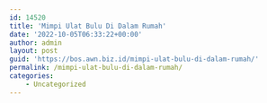 ```yaml
---
id: 14520
title: 'Mimpi Ulat Bulu Di Dalam Rumah'
date: '2022-10-05T06:33:22+00:00'
author: admin
layout: post
guid: 'https://bos.awn.biz.id/mimpi-ulat-bulu-di-dalam-rumah/'
permalink: /mimpi-ulat-bulu-di-dalam-rumah/
categories:
    - Uncategorized
---
```


